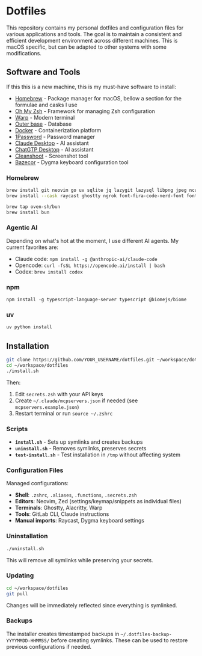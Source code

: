 # Dotfiles

This repository contains my personal dotfiles and configuration files for various applications and tools. The goal is to maintain a consistent and efficient development environment across different machines. This is macOS specific, but can be adapted to other systems with some modifications.

## Software and Tools

If this this is a new machine, this is my must-have software to install:

- [Homebrew](https://brew.sh/) - Package manager for macOS, bellow a section for the formulae and casks I use
- [Oh My Zsh](https://ohmyz.sh/#install) - Framework for managing Zsh configuration
- [Warp](https://app.warp.dev/get_warp?package=dmg) - Modern terminal
- [Outer base](https://www.outerbase.com/downloads/) - Database
- [Docker](https://docs.docker.com/desktop/setup/install/mac-install/) - Containerization platform
- [1Password](https://1password.com/downloads/mac) - Password manager
- [Claude Desktop](https://claude.ai/download) - AI assistant
- [ChatGTP Desktop](https://openai.com/chatgpt/desktop/) - AI assistant
- [Cleanshoot](https://licenses.cleanshot.com/download/cleanshotx) - Screenshot tool
- [Bazecor](https://github.com/Dygmalab/Bazecor) - Dygma keyboard configuration tool

### Homebrew

```bash
brew install git neovim go uv sqlite jq lazygit lazysql libpng jpeg ncurses chafa graphviz graphicsmagick tree-sitter fzf ripgrep fd gh glab 
brew install --cask raycast ghostty ngrok font-fira-code-nerd-font font-hack-nerd-font font-meslo-lg-nerd-font font-ibm-plex-mono 

brew tap oven-sh/bun
brew install bun

````

### Agentic AI 

Depending on what's hot at the moment, I use different AI agents. My current favorites are:

- Claude code: `npm install -g @anthropic-ai/claude-code` 
- Opencode: `curl -fsSL https://opencode.ai/install | bash`
- Codex: `brew install codex`

### npm

```
npm install -g typescript-language-server typescript @biomejs/biome
```

### uv

```bash
uv python install
````

## Installation

```bash
git clone https://github.com/YOUR_USERNAME/dotfiles.git ~/workspace/dotfiles
cd ~/workspace/dotfiles
./install.sh
```

Then:
1. Edit `secrets.zsh` with your API keys
2. Create `~/.claude/mcpservers.json` if needed (see `mcpservers.example.json`)
3. Restart terminal or run `source ~/.zshrc`

### Scripts

- **`install.sh`** - Sets up symlinks and creates backups
- **`uninstall.sh`** - Removes symlinks, preserves secrets
- **`test-install.sh`** - Test installation in `/tmp` without affecting system

### Configuration Files

Managed configurations:
- **Shell**: `.zshrc`, `.aliases`, `.functions`, `.secrets.zsh`
- **Editors**: Neovim, Zed (settings/keymap/snippets as individual files)
- **Terminals**: Ghostty, Alacritty, Warp
- **Tools**: GitLab CLI, Claude instructions
- **Manual imports**: Raycast, Dygma keyboard settings

### Uninstallation

```bash
./uninstall.sh
```

This will remove all symlinks while preserving your secrets.

### Updating

```bash
cd ~/workspace/dotfiles
git pull
```

Changes will be immediately reflected since everything is symlinked.

### Backups

The installer creates timestamped backups in `~/.dotfiles-backup-YYYYMMDD-HHMMSS/` before creating symlinks. These can be used to restore previous configurations if needed.
